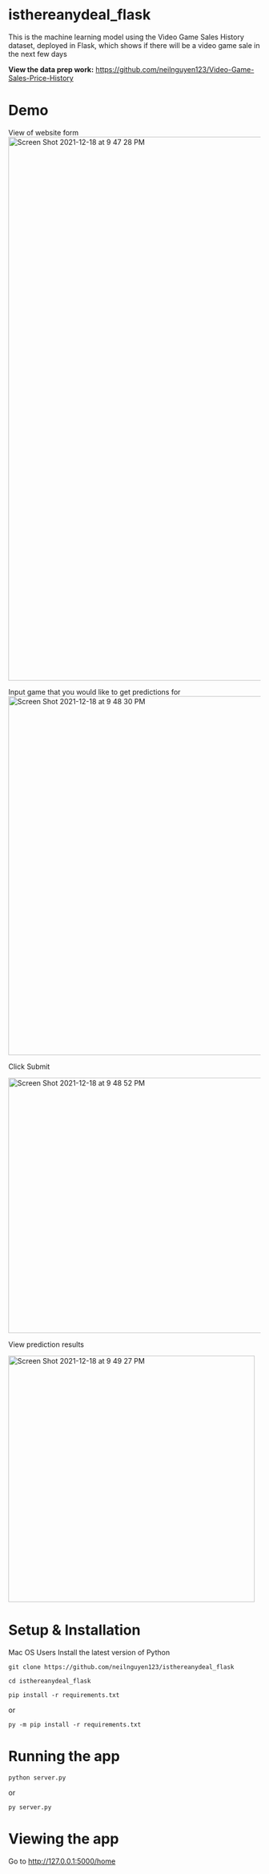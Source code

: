 # isthereanydeal_flask
This is the machine learning model using the Video Game Sales History dataset, deployed in Flask, which shows if there will be a video game sale in the next few days

**View the data prep work:** https://github.com/neilnguyen123/Video-Game-Sales-Price-History

# Demo
View of website form
<img width="1086" alt="Screen Shot 2021-12-18 at 9 47 28 PM" src="https://user-images.githubusercontent.com/85441922/146663203-217e9876-9b2c-46a8-8236-4b7510e68d18.png">

Input game that you would like to get predictions for
<img width="717" alt="Screen Shot 2021-12-18 at 9 48 30 PM" src="https://user-images.githubusercontent.com/85441922/146663212-90c21a63-e9bd-40d9-9b31-1b0a720975f5.png">

Click Submit 

<img width="510" alt="Screen Shot 2021-12-18 at 9 48 52 PM" src="https://user-images.githubusercontent.com/85441922/146663221-5e19b911-9ad9-4da4-ba34-c5eeff2b8bd8.png">

View prediction results 

<img width="492" alt="Screen Shot 2021-12-18 at 9 49 27 PM" src="https://user-images.githubusercontent.com/85441922/146663233-35aff80b-6afb-4d74-ad0a-60675fdcba1e.png">


# Setup & Installation

Mac OS Users
Install the latest version of Python
```
git clone https://github.com/neilnguyen123/isthereanydeal_flask
```
```
cd isthereanydeal_flask
```
```
pip install -r requirements.txt
```
or
```
py -m pip install -r requirements.txt
```


# Running the app
```
python server.py
```
or
```
py server.py
```

# Viewing the app

Go to http://127.0.0.1:5000/home

